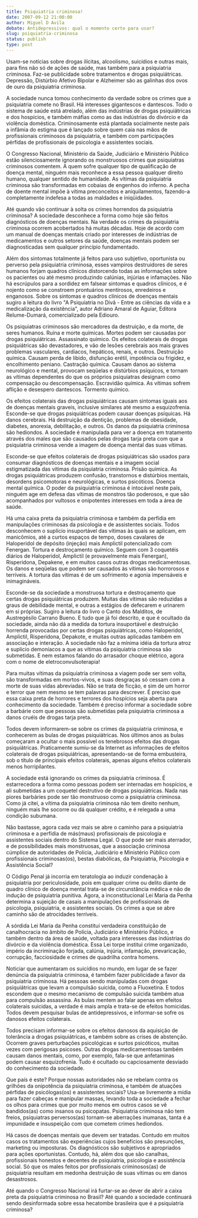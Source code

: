 ```yaml
---
title: Psiquiatria criminosa!
date: 2007-09-12 21:00:00
author: Miguel D Avila
debate: Antidepressivos: qual o momento certo para usar?
slug: psiquiatria-criminosa
status: publish 
type: post
---
```


Usam-se notícias sobre drogas ilícitas, alcoolismo, suicídios e outras mais, para fins não só de ações de saúde, mas também para a psiquiatria criminosa. Faz-se publicidade sobre tratamentos e drogas psiquiátricas. Depressão, Distúrbio Afetivo Bipolar e Alzheimer são as galinhas dos ovos de ouro da psiquiatria criminosa.  

  

A sociedade nunca tomou conhecimento da verdade sobre os crimes que a psiquiatria comete no Brasil. Há interesses gigantescos e dantescos. Todo o sistema de saúde está atrelado, além das indústrias de drogas psiquiátricas e dos hospícios, e também máfias como as das indústrias do divórcio e da violência doméstica. Criminosamente está plantada socialmente neste país a infâmia do estigma que é lançado sobre quem caia nas mãos de profissionais criminosos da psiquiatria, e também com participações pérfidas de profissionais de psicologia e assistentes sociais.   

  

O Congresso Nacional, Ministério da Saúde, Judiciário e Ministério Público estão silenciosamente ignorando os monstruosos crimes que psiquiatras criminosos comentem. A quem sofre qualquer tipo de qualificação de doença mental, ninguém mais reconhece a essa pessoa qualquer direito humano, qualquer sentido de humanidade. As vítimas da psiquiatria criminosa são transformadas em cobaias de engenhos do inferno. A pecha de doente mental impõe à vítima preconceitos e aniquilamentos, fazendo-a completamente indefesa a todas as maldades e iniqüidades.   

  

Até quando vão continuar à solta os crimes horrendos da psiquiatria criminosa? A sociedade desconhece a forma como hoje são feitos diagnósticos de doenças mentais. Na verdade os crimes da psiquiatria criminosa ocorrem acobertados há muitas décadas. Hoje de acordo com um manual de doenças mentais criado por interesses de indústrias de medicamentos e outros setores da saúde, doenças mentais podem ser diagnosticadas sem qualquer princípio fundamentado.  

  

Além dos sintomas totalmente já feitos para uso subjetivo, oportunista ou perverso pela psiquiatria criminosa, esses vampiros destruidores de seres humanos forjam quadros clínicos distorcendo todas as informações sobre os pacientes ou até mesmo produzindo calúnias, injúrias e infamações. Não há escrúpulos para a sordidez em falsear sintomas e quadros clínicos, e é nojento como se constroem prontuários mentirosos, enredeiros e enganosos. Sobre os sintomas e quadros clínicos de doenças mentais sugiro a leitura do livro "A Psiquiatria no Divã - Entre as ciências da vida e a medicalização da existência", autor Adriano Amaral de Aguiar, Editora Relume-Dumará, comercializado pela Ediouro.  

  

Os psiquiatras criminosos são mercadores da destruição, e da morte, de seres humanos. Ruína e morte químicas. Mortes podem ser causadas por drogas psiquiátricas. Assassinato químico. Os efeitos colaterais de drogas psiquiátricas são devastadores, e vão de lesões cerebrais aos mais graves problemas vasculares, cardíacos, hepáticos, renais, e outros. Destruição química. Causam perda de libido, disfunção erétil, impotência ou frigidez, e encolhimento peniano. Castração química. Causam danos ao sistema neurológico e mental, provocam seqüelas e distúrbios psíquicos, e tornam as vítimas dependentes do que os próprios psiquiatras designam como compensação ou descompensação. Escravidão química. As vítimas sofrem aflição e desespero dantescos. Tormento químico.  

  

Os efeitos colaterais das drogas psiquiátricas causam sintomas iguais aos de doenças mentais graveis, inclusive similares até mesmo a esquizofrenia. Esconde-se que drogas psiquiátricas podem causar doenças psíquicas. Há danos cerebrais. Há destruição da dentição, problemas de obesidade, diabetes, anorexia, debilitação, e outros. Os danos da psiquiatria criminosa são hediondos. A sociedade é manipulada para ver a doença em tratamento através dos males que são causados pelas drogas tarja preta com que a psiquiatria criminosa vende a imagem de doença mental das suas vítimas.  

  

Esconde-se que efeitos colaterais de drogas psiquiátricas são usados para consumar diagnósticos de doenças mentais e a imagem social estigmatizada das vítimas da psiquiatria criminosa. Prisão química. As drogas psiquiátricas produzem confusão, transtornos e distúrbios mentais, desordens psicomotoras e neurológicas, e surtos psicóticos. Doença mental química. O poder da psiquiatria criminosa é intocável neste país, ninguém age em defesa das vítimas de monstros tão poderosos, e que são acompanhados por vultosos e onipotentes interesses em toda a área de saúde.   

  

Há uma caixa preta da psiquiatria criminosa e também da perfídia em manipulações criminosas da psicologia e de assistentes sociais. Todos desconhecem o suplício insuportável das vítimas às quais se aplicam, em manicômios, até a curtos espaços de tempo, doses cavalares de Haloperidol de depósito (injeção) mais Amplictil potencializado com Fenergan. Tortura e destroçamento químico. Seguem com 3 coquetéis diários de Haloperidol, Amplictil (e provavelmente mais Fenergan), Risperidona, Depakene, e em muitos casos outras drogas medicamentosas. Os danos e seqüelas que podem ser causados às vítimas são horrorosos e terríveis. A tortura das vítimas é de um sofrimento e agonia impensáveis e inimagináveis.  

  

Esconde-se da sociedade a monstruosa tortura e destroçamento que certas drogas psiquiátricas produzem. Muitas das vítimas são reduzidas a graus de debilidade mental, e outras a estágios de defecarem e urinarem em si próprias. Sugiro a leitura do livro o Canto dos Malditos, de Austregésilo Carrano Bueno. E tudo que já foi descrito, e que é ocultado da sociedade, ainda não dá a medida da tortura insuportável e destruição horrenda provocadas por certas drogas psiquiátricas, como Haloperidol, Amplictil, Risperidona, Depakote, e muitas outras aplicadas também em associação e interação. A sociedade não faz a mínima idéia da tortura atroz e suplicio demoníacos a que as vítimas da psiquiatria criminosa são submetidas. E nem estamos falando do arrasador choque elétrico, agora com o nome de eletroconvulsoterapia!   

  

Para muitas vítimas da psiquiatria criminosa a viagem pode ser sem volta, são transformadas em mortos-vivos, e suas desgraças só cessam com a morte de suas vidas abreviadas. Não se trata de ficção, e sim de um horror e terror que nem mesmo se tem palavras para descrever. É preciso que essa caixa preta de horrores e terrores dos hospícios seja aberta para conhecimento da sociedade. Também é preciso informar a sociedade sobre a barbárie com que pessoas são submetidas pela psiquiatria criminosa a danos cruéis de drogas tarja preta.  

  

Todos devem informarem-se sobre os crimes da psiquiatria criminosa, e conhecerem as bulas de drogas psiquiátricas. Nos últimos anos as bulas começaram a ocultar o mais possível os tenebrosos efeitos das drogas psiquiátricas. Praticamente sumiu-se da Internet as informações de efeitos colaterais de drogas psiquiátricas, apresentando-se de forma embusteira, sob o título de principais efeitos colaterais, apenas alguns efeitos colaterais menos horripilantes.  

  

A sociedade está ignorando os crimes da psiquiatria criminosa. É estarrecedora a forma como pessoas podem ser internadas em hospícios, e ali submetidas a um coquetel destrutivo de drogas psiquiátricas. Nada nas piores barbáries pode ser tão monstruoso como a psiquiatria criminosa. Como já citei, a vítima da psiquiatria criminosa não tem direito nenhum, ninguém mais lhe socorre ou dá qualquer crédito, e é relegada a uma condição subumana.   

  

Não bastasse, agora cada vez mais se abre o caminho para a psiquiatria criminosa e a perfídia de más(maus) profissionais de psicologia e assistentes sociais dentro do Sistema Legal. O que pode ser mais aterrador, e de possibilidades mais monstruosas, que a associação criminosa cúmplice de autoridades de Polícia, Judiciário e Ministério Público com profissionais criminosas(os), bestas diabólicas, da Psiquiatria, Psicologia e Assistência Social?   

  

O Código Penal já incorria em teratologia ao induzir condenação à psiquiatria por periculosidade, pois em qualquer crime ou delito diante de quadro clínico de doença mental trata-se de circunstância médica e não de indução de psiquiatria punitiva. Agora, a inconstitucional Lei Maria da Penha determina a sujeição de casais a manipulações de profissionais de psicologia, psiquiatria, e assistentes sociais. Os crimes a que se abre caminho são de atrocidades terríveis.   

  

A sórdida Lei Maria da Penha constitui verdadeira constituição de canalhocracia no âmbito de Polícia, Judiciário e Ministério Público, e também dentro da área de saúde, voltada para interesses das indústrias do divórcio e da violência doméstica. Essa Lei torpe institui crime organizado, império da incriminação forjada, calúnia, injúria, infamação, prevaricação, corrupção, facciosidade e crimes de quadrilha contra homens.   

  

Noticiar que aumentaram os suicídios no mundo, em lugar de se fazer denúncia da psiquiatria criminosa, é também fazer publicidade a favor da psiquiatria criminosa. Há pessoas sendo manipuladas com drogas psiquiátricas que levam a compulsão suicida, como a Fluoxetina. E todos escondem que o mesmo mecanismo de compulsão suicida também atua para compulsão assassina. As bulas mentem ao falar apenas em efeitos colaterais suicidas, a verdade é mais ampla e trata-se de efeitos homicidas. Todos devem pesquisar bulas de antidepressivos, e informar-se sofre os danosos efeitos colaterais.   

  

Todos precisam informar-se sobre os efeitos danosos da aquisição de tolerância a drogas psiquiátricas, e também sobre as crises de abstenção. Ocorrem graves perturbações psicológicas e surtos psicóticos, muitas vezes com perigosas psicoses. Outras drogas medicamentosas também causam danos mentais, como, por exemplo, fala-se que anfetaminas podem causar esquizofrenia. Tudo é ocultado ou capciosamente desviado do conhecimento da sociedade.  

  

Que país é este? Porque nossas autoridades não se rebelam contra os grilhões da onipotência da psiquiatria criminosa, e também de atuações pérfidas de psicólogas(os) e assistentes sociais? Usa-se livremente a mídia para fazer cabeças e manipular massas, levando toda a sociedade a fechar os olhos para crimes que por muito menos em outros casos se vê bandidos(as) como insanos ou psicopatas. Psiquiatria criminosa não tem freios, psiquiatras perversos(as) tornam-se aberrações inumanas, tanta é a impunidade e insuspeição com que cometem crimes hediondos.  

  

Há casos de doenças mentais que devem ser tratadas. Contudo em muitos casos os tratamentos são experiências cujos benefícios são presunções, marketing ou imposturas. Os diagnósticos são subjetivos e apropriados para ações oportunistas. Contudo, há, além dos que são canalhas, profissionais honestos e decentes de psiquiatria, psicologia e assistência social. Só que os males feitos por profissionais criminosos(as) de psiquiatria resultam em medonha destruição de suas vítimas ou em danos desastrosos.   

  

Até quando o Congresso Nacional irá furtar-se ao dever de abrir a caixa preta da psiquiatria criminosa no Brasil? Até quando a sociedade continuará sendo desinformada sobre essa hecatombe brasileira que é a psiquiatria criminosa?
